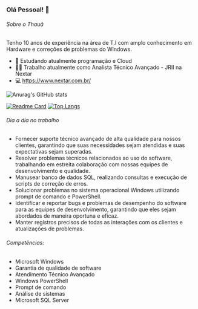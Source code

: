 ### Olá Pessoal! 👋

###### Sobre o Thauã
Tenho 10 anos de experiência na área de T.I com amplo conhecimento em Hardware e correções de problemas do Windows. 

- 🌱 Estudando atualmente programação e Cloud
- 👨‍💻 Trabalho atualmente como Analista Técnico Avançado - JRII na Nextar
- 💻 https://www.nextar.com.br/

![Anurag's GitHub stats](https://github-readme-stats.vercel.app/api?username=thauamoreira&show_icons=true&theme=dark)

[![Readme Card](https://github-readme-stats.vercel.app/api/pin/?username=thauamoreira&repo=Projeto-Tik-Tok&theme=dark)](https://github.com/anuraghazra/github-readme-stats)
[![Top Langs](https://github-readme-stats.vercel.app/api/top-langs/?username=thauamoreira&hide_progress=true&theme=dark)](https://github.com/anuraghazra/github-readme-stats)



###### Dia a dia no trabalho
- Fornecer suporte técnico avançado de alta qualidade para nossos clientes, garantindo que suas necessidades sejam atendidas e suas expectativas sejam superadas.
- Resolver problemas técnicos relacionados ao uso do software, trabalhando em estreita colaboração com nossas equipes de desenvolvimento e qualidade.
- Manusear banco de dados SQL, realizando consultas e execução de scripts de correção de erros.
- Solucionar problemas no sistema operacional Windows utilizando prompt de comando e PowerShell.
- Identificar e reportar bugs e problemas de desempenho do software para as equipes de desenvolvimento, garantindo que eles sejam abordados de maneira oportuna e eficaz.
- Manter registros precisos de todas as interações com os clientes e atualizações de problemas.

###### Competências: 

- Microsoft Windows
- Garantia de qualidade de software
- Atendimento Técnico Avançado
- Windows PowerShell
- Prompt de comando
- Análise de sistemas
- Microsoft SQL Server


<!--
**thauamoreira/thauamoreira** is a ✨ _special_ ✨ repository because its `README.md` (this file) appears on your GitHub profile.

Here are some ideas to get you started:

- 🔭 I’m currently working on ...
- 🌱 I’m currently learning ...
- 👯 I’m looking to collaborate on ...
- 🤔 I’m looking for help with ...
- 💬 Ask me about ...
- 📫 How to reach me: ...
- 😄 Pronouns: ...
- ⚡ Fun fact: ...
-->
